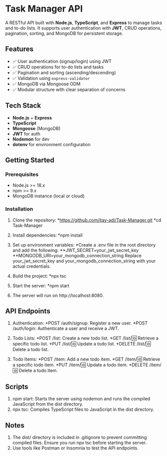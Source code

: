 # Task Manager API

A RESTful API built with **Node.js**, **TypeScript**, and **Express** to manage tasks and to-do lists. It supports user authentication with **JWT**, CRUD operations, pagination, sorting, and MongoDB for persistent storage.

## Features

- ✅ User authentication (signup/login) using JWT
- ✅ CRUD operations for to-do lists and tasks
- ✅ Pagination and sorting (ascending/descending)
- ✅ Validation using `express-validator`
- ✅ MongoDB via Mongoose ODM
- ✅ Modular structure with clear separation of concerns

## Tech Stack

- **Node.js** + **Express**
- **TypeScript**
- **Mongoose** (MongoDB)
- **JWT** for auth
- **Nodemon** for dev
- **dotenv** for environment configuration

## Getting Started

### Prerequisites

- Node.js >= 18.x
- npm >= 9.x
- MongoDB instance (local or cloud)

### Installation

1. Clone the repository:
   *https://github.com/itay-adi/Task-Manager.git
   *cd Task-Manager

2. Install dependencies:
   *npm install

3. Set up environment variables:
   *Create a .env file in the root directory and add the following:
   **JWT_SECRET=your_jwt_secret_key
   **MONGODB_URI=your_mongodb_connection_string
    Replace your_jwt_secret_key and your_mongodb_connection_string with your actual credentials.

4. Build the project:
   *npx tsc

5. Start the server:
   *npm start

6. The server will run on http://localhost:8080.

## API Endpoints
1. Authentication:
   *POST /auth/signup: Register a new user.
   *POST /auth/login: Authenticate a user and receive a JWT.

2. Todo Lists:
   *POST /list: Create a new todo list.
   *GET /list/:id: Retrieve a specific todo list.
   *PUT /list/:id: Update a todo list.
   *DELETE /list/:id: Delete a todo list.

3. Todo Items:
   *POST /item: Add a new todo item.
   *GET /item/:id: Retrieve a specific todo item.
   *PUT /item/:id: Update a todo item.
   *DELETE /item/:id: Delete a todo item.

## Scripts
1. npm start: Starts the server using nodemon and runs the compiled JavaScript from the dist directory.
2. npx tsc: Compiles TypeScript files to JavaScript in the dist directory.

   
## Notes
1. The dist/ directory is included in .gitignore to prevent committing compiled files. Ensure you run npx tsc before starting the server.
2. Use tools like Postman or Insomnia to test the API endpoints.
